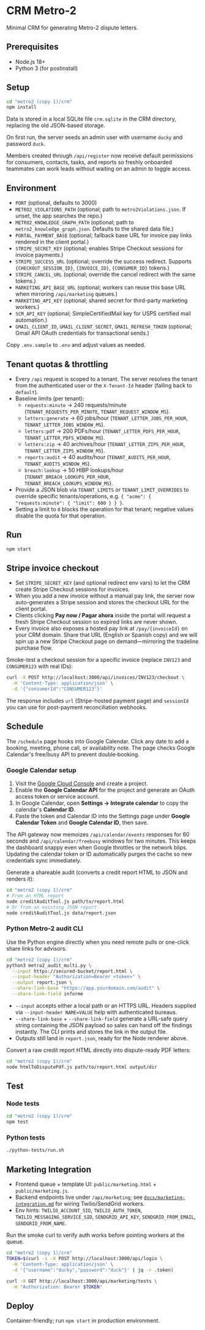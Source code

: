 # CRM Metro-2

Minimal CRM for generating Metro-2 dispute letters.

## Prerequisites
- Node.js 18+
- Python 3 (for postinstall)

## Setup
```bash
cd "metro2 (copy 1)/crm"
npm install
```

Data is stored in a local SQLite file `crm.sqlite` in the CRM directory, replacing the old JSON-based storage.

On first run, the server seeds an admin user with username `ducky` and password `duck`.

Members created through `/api/register` now receive default permissions for consumers, contacts, tasks, and reports so freshly onboarded teammates can work leads without waiting on an admin to toggle access.

## Environment
- `PORT` (optional, defaults to 3000)
- `METRO2_VIOLATIONS_PATH` (optional; path to `metro2Violations.json`. If unset, the app searches the repo.)
- `METRO2_KNOWLEDGE_GRAPH_PATH` (optional; path to `metro2_knowledge_graph.json`. Defaults to the shared data file.)
- `PORTAL_PAYMENT_BASE` (optional; fallback base URL for invoice pay links rendered in the client portal.)
- `STRIPE_SECRET_KEY` (optional; enables Stripe Checkout sessions for invoice payments.)
- `STRIPE_SUCCESS_URL` (optional; override the success redirect. Supports `{CHECKOUT_SESSION_ID}`, `{INVOICE_ID}`, `{CONSUMER_ID}` tokens.)
- `STRIPE_CANCEL_URL` (optional; override the cancel redirect with the same tokens.)
- `MARKETING_API_BASE_URL` (optional; workers can reuse this base URL when mirroring `/api/marketing` queues.)
- `MARKETING_API_KEY` (optional; shared secret for third-party marketing workers.)
- `SCM_API_KEY` (optional; SimpleCertifiedMail key for USPS certified mail automation.)
- `GMAIL_CLIENT_ID`, `GMAIL_CLIENT_SECRET`, `GMAIL_REFRESH_TOKEN` (optional; Gmail API OAuth credentials for transactional sends.)

Copy `.env.sample` to `.env` and adjust values as needed.

## Tenant quotas & throttling

- Every `/api` request is scoped to a tenant. The server resolves the tenant from the authenticated user or the `X-Tenant-Id` header (falling back to `default`).
- Baseline limits (per tenant):
  - `requests:minute` → 240 requests/minute (`TENANT_REQUESTS_PER_MINUTE`, `TENANT_REQUEST_WINDOW_MS`).
  - `letters:generate` → 60 jobs/hour (`TENANT_LETTER_JOBS_PER_HOUR`, `TENANT_LETTER_JOBS_WINDOW_MS`).
  - `letters:pdf` → 200 PDFs/hour (`TENANT_LETTER_PDFS_PER_HOUR`, `TENANT_LETTER_PDFS_WINDOW_MS`).
  - `letters:zip` → 40 archives/hour (`TENANT_LETTER_ZIPS_PER_HOUR`, `TENANT_LETTER_ZIPS_WINDOW_MS`).
  - `reports:audit` → 40 audits/hour (`TENANT_AUDITS_PER_HOUR`, `TENANT_AUDITS_WINDOW_MS`).
  - `breach:lookup` → 50 HIBP lookups/hour (`TENANT_BREACH_LOOKUPS_PER_HOUR`, `TENANT_BREACH_LOOKUPS_WINDOW_MS`).
- Provide a JSON blob via `TENANT_LIMITS` or `TENANT_LIMIT_OVERRIDES` to override specific tenants/operations, e.g. `{ "acme": { "requests:minute": { "limit": 600 } } }`.
- Setting a limit to `0` blocks the operation for that tenant; negative values disable the quota for that operation.

## Run
```bash
npm start
```

## Stripe invoice checkout

- Set `STRIPE_SECRET_KEY` (and optional redirect env vars) to let the CRM create Stripe Checkout sessions for invoices.
- When you add a new invoice without a manual pay link, the server now auto-generates a Stripe session and stores the checkout URL for the client portal.
- Clients clicking **Pay now / Pagar ahora** inside the portal will request a fresh Stripe Checkout session so expired links are never shown.
- Every invoice also exposes a hosted pay link at `/pay/{invoiceId}` on your CRM domain. Share that URL (English or Spanish copy) and we will spin up a new Stripe Checkout page on demand—mirroring the tradeline purchase flow.

Smoke-test a checkout session for a specific invoice (replace `INV123` and `CONSUMER123` with real IDs):

```bash
curl -X POST http://localhost:3000/api/invoices/INV123/checkout \
  -H 'Content-Type: application/json' \
  -d '{"consumerId":"CONSUMER123"}'
```

The response includes `url` (Stripe-hosted payment page) and `sessionId` you can use for post-payment reconciliation webhooks.

## Schedule

The `/schedule` page hooks into Google Calendar. Click any date to add a booking, meeting, phone call, or availability note. The page checks Google Calendar's free/busy API to prevent double‑booking.

### Google Calendar setup

1. Visit the [Google Cloud Console](https://console.cloud.google.com/) and create a project.
2. Enable the **Google Calendar API** for the project and generate an OAuth access token or service account.
3. In Google Calendar, open **Settings → Integrate calendar** to copy the calendar's **Calendar ID**.
4. Paste the token and Calendar ID into the Settings page under **Google Calendar Token** and **Google Calendar ID**, then save.

The API gateway now memoizes `/api/calendar/events` responses for 60 seconds and `/api/calendar/freebusy` windows for two minutes. This keeps the dashboard snappy even when Google throttles or the network blips. Updating the calendar token or ID automatically purges the cache so new credentials sync immediately.

Generate a shareable audit (converts a credit report HTML to JSON and renders it):
```bash
cd "metro2 (copy 1)/crm"
# From an HTML report
node creditAuditTool.js path/to/report.html
# Or from an existing JSON report
node creditAuditTool.js data/report.json
```

### Python Metro-2 audit CLI

Use the Python engine directly when you need remote pulls or one-click share links for advisors.

```bash
cd "metro2 (copy 1)/crm"
python3 metro2_audit_multi.py \
  --input https://secured-bucket/report.html \
  --input-header "Authorization=Bearer <token>" \
  --output report.json \
  --share-link-base "https://app.yourdomain.com/audit" \
  --share-link-field informe
```

- `--input` accepts either a local path or an HTTPS URL. Headers supplied via `--input-header NAME=VALUE` help with authenticated bureaus.
- `--share-link-base` + `--share-link-field` generate a URL-safe query string containing the JSON payload so sales can hand off the findings instantly. The CLI prints and stores the link in the output file.
- Outputs still land in `report.json`, ready for the Node renderer above.

Convert a raw credit report HTML directly into dispute-ready PDF letters:
```bash
cd "metro2 (copy 1)/crm"
node htmlToDisputePdf.js path/to/report.html output/dir
```


## Test

### Node tests
```bash
cd "metro2 (copy 1)/crm"
npm test
```

### Python tests
```bash
./python-tests/run.sh
```


## Marketing Integration

- Frontend queue + template UI: `public/marketing.html` + `public/marketing.js`.
- Backend endpoints live under `/api/marketing`; see [`docs/marketing-integration.md`](metro2%20(copy%201)/crm/docs/marketing-integration.md) for wiring Twilio/SendGrid workers.
- Env hints: `TWILIO_ACCOUNT_SID`, `TWILIO_AUTH_TOKEN`, `TWILIO_MESSAGING_SERVICE_SID`, `SENDGRID_API_KEY`, `SENDGRID_FROM_EMAIL`, `SENDGRID_FROM_NAME`.

Run the smoke curl to verify auth works before pointing workers at the queue.

````bash
cd "metro2 (copy 1)/crm"
TOKEN=$(curl -s -X POST http://localhost:3000/api/login \
  -H 'Content-Type: application/json' \
  -d '{"username":"ducky","password":"duck"}' | jq -r .token)

curl -X GET http://localhost:3000/api/marketing/tests \
  -H "Authorization: Bearer $TOKEN"
````

## Deploy
Container-friendly; run `npm start` in production environment.
